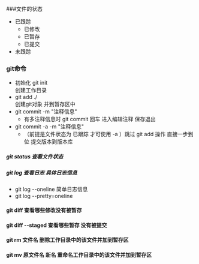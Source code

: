 ###文件的状态
   - 已跟踪
     - 已修改
     - 已暂存
     - 已提交
   - 未跟踪
         
### git命令
   - 初始化 git init  
       创建工作目录
   - git add ./  
        创建git对象  并到暂存区中      
   - git commit -m "注释信息"
       - 有多注释信息时  git commit  回车 进入编辑注释 保存退出
   - git commit -a -m "注释信息"
       - （前提是文件状态为 已跟踪 才可使用 -a ）跳过 git add 操作   直接一步到位  提交版本到版本库
##### git status  查看文件状态
##### git log  查看日志  具体日志信息
   - git log --oneline  简单日志信息
   - git log --pretty=oneline   
#### git diff  查看哪些修改没有被暂存
#### git diff --staged  查看哪些暂存 没有被提交
#### git rm  文件名  删除工作目录中的该文件并加到暂存区
 #### git mv  原文件名 新名  重命名工作目录中的该文件并加到暂存区
    
            
            
            
            
            
            
            
      
